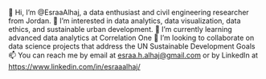 👋 Hi, I’m @EsraaAlhaj, a data enthusiast and civil engineering researcher from Jordan.
👀 I’m interested in data analytics, data visualization, data ethics, and sustainable urban development.
🌱 I’m currently learning advanced data analytics at Correlation One 
💞️ I’m looking to collaborate on data science projects that address the UN Sustainable Development Goals 
📫 You can reach me by email at esraa.h.alhaj@gmail.com or by LinkedIn at https://www.linkedin.com/in/esraaalhaj/
<!---
EsraaAlhaj/EsraaAlhaj is a ✨ special ✨ repository because its `README.md` (this file) appears on your GitHub profile.
You can click the Preview link to take a look at your changes.
--->
